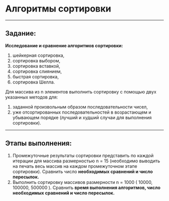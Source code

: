 # Алгоритмы сортировки

---

## Задание:

**Исследование и сравнение алгоритмов сортировки:**

1. шейкерная сортировка,
2. сортировка выбором,
3. сортировка вставкой,
4. сортировка слиянием,
5. быстрая сортировка,
6. сортировка Шелла.

Для массива из n элементов выполнить сортировку с помощью двух указанных методов для:

1. заданной произвольным образом последовательности чисел,
2. уже отсортированных последовательностей в возрастающем и убывающем порядке (лучший и худший случаи для выполнения сортировки).

---

## Этапы выполнения:

1. Промежуточные результаты сортировки представить по каждой итерации для массива размерностью n = 15 (необходимо выводить на печать весь массив на каждом промежуточном этапе сортировки). Сравнить число **необходимых сравнений и число пересылок.**
2. Выполнить сортировку массивов размерности n = 1000 ( 10000, 100000, 500000 ). Сравнить **время выполнения алгоритмов, число необходимых сравнений и число пересылок.**
